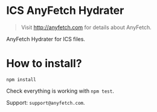 # ICS AnyFetch Hydrater
> Visit http://anyfetch.com for details about AnyFetch.

AnyFetch Hydrater for ICS files.

# How to install?
```
npm install
```

Check everything is working with `npm test`.

Support: `support@anyfetch.com`.
